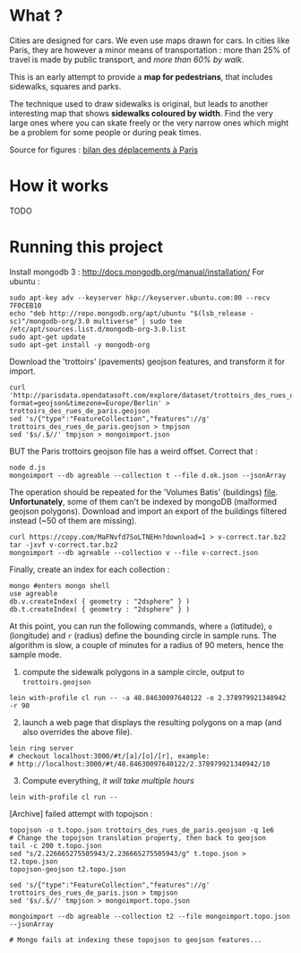 # What ? 

Cities are designed for cars.  We even use maps drawn for cars. 
In cities like Paris, they are however a minor means of transportation : more than 25% of travel is made by public transport, and *more than 60% by walk*.

This is an early attempt to provide a **map for pedestrians**, that includes sidewalks, squares and parks.

The technique used to draw sidewalks is original, but leads to another interesting map that shows **sidewalks coloured by width**. Find the very large ones where you can skate freely or the very narrow ones which might be a problem for some people or during peak times. 


Source for figures : [bilan des déplacements à Paris](http://www.paris.fr/pratique/deplacements-voirie/dossier/bilan-des-deplacements-a-paris/le-bilan-des-deplacements-a-paris-en-2013/rub_7096_dossier_103374_port_16333_sheet_25892)

# How it works 

TODO

# Running this project 

Install mongodb 3 : http://docs.mongodb.org/manual/installation/
For ubuntu :
```
sudo apt-key adv --keyserver hkp://keyserver.ubuntu.com:80 --recv 7F0CEB10
echo "deb http://repo.mongodb.org/apt/ubuntu "$(lsb_release -sc)"/mongodb-org/3.0 multiverse" | sudo tee /etc/apt/sources.list.d/mongodb-org-3.0.list
sudo apt-get update
sudo apt-get install -y mongodb-org
```




Download the 'trottoirs' (pavements) geojson features, and transform it for import. 

```
curl 'http://parisdata.opendatasoft.com/explore/dataset/trottoirs_des_rues_de_paris/download/?format=geojson&timezone=Europe/Berlin' > trottoirs_des_rues_de_paris.geojson
sed 's/{"type":"FeatureCollection","features"://g' trottoirs_des_rues_de_paris.geojson > tmpjson
sed '$s/.$//' tmpjson > mongoimport.json
```

BUT the Paris trottoirs geojson file has a weird offset. Correct that :

```
node d.js
mongoimport --db agreable --collection t --file d.ok.json --jsonArray
```


The operation should be repeated for the 'Volumes Batis' (buildings) [file](http://parisdata.opendatasoft.com/explore/dataset/volumesbatisparis2011/download/?format=geojson&timezone=Europe/Berlin). **Unfortunately**, some of them can't be indexed by mongoDB (malformed geojson polygons).
Download and import an export of the buildings filtered instead (~50 of them are missing).

```
curl https://copy.com/MaFNvfd7SoLTNEHn?download=1 > v-correct.tar.bz2
tar -jxvf v-correct.tar.bz2
mongoimport --db agreable --collection v --file v-correct.json 
```

Finally, create an index for each collection :

```
mongo #enters mongo shell
use agreable
db.v.createIndex( { geometry : "2dsphere" } )
db.t.createIndex( { geometry : "2dsphere" } )
```

At this point, you can run the following commands, where `a` (l*a*titude), `o` (l*o*ngitude) and `r` (radius) define the bounding circle in sample runs. The algorithm is slow, a couple of minutes for a radius of 90 meters, hence the sample mode. 

1) compute the sidewalk polygons in a sample circle, output to `trottoirs.geojson`
```
lein with-profile cl run -- -a 48.84630097640122 -o 2.378979921340942 -r 90
```
2) launch a web page that displays the resulting polygons on a map (and also overrides the above file).
```
lein ring server
# checkout localhost:3000/#t/[a]/[o]/[r], example: 
# http://localhost:3000/#t/48.84630097640122/2.378979921340942/10
```
3) Compute everything, *it will take multiple hours*
```
lein with-profile cl run --
```


[Archive] failed attempt with topojson :

```
topojson -o t.topo.json trottoirs_des_rues_de_paris.geojson -q 1e6
# Change the topojson translation property, then back to geojson
tail -c 200 t.topo.json
sed "s/2.226665275505943/2.236665275505943/g" t.topo.json > t2.topo.json
topojson-geojson t2.topo.json

sed 's/{"type":"FeatureCollection","features"://g' trottoirs_des_rues_de_paris.json > tmpjson
sed '$s/.$//' tmpjson > mongoimport.topo.json

mongoimport --db agreable --collection t2 --file mongoimport.topo.json --jsonArray

# Mongo fails at indexing these topojson to geojson features...
```
